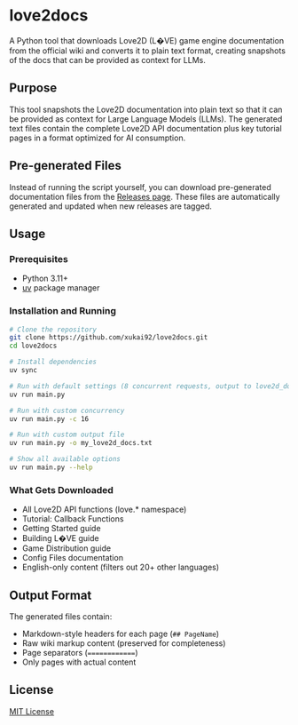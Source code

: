 # love2docs

A Python tool that downloads Love2D (L�VE) game engine documentation from the official wiki and converts it to plain text format, creating snapshots of the docs that can be provided as context for LLMs.

## Purpose

This tool snapshots the Love2D documentation into plain text so that it can be provided as context for Large Language Models (LLMs). The generated text files contain the complete Love2D API documentation plus key tutorial pages in a format optimized for AI consumption.

## Pre-generated Files

Instead of running the script yourself, you can download pre-generated documentation files from the [Releases page](https://github.com/xukai92/love2docs/releases). These files are automatically generated and updated when new releases are tagged.

## Usage

### Prerequisites

- Python 3.11+
- [uv](https://docs.astral.sh/uv/) package manager

### Installation and Running

```bash
# Clone the repository
git clone https://github.com/xukai92/love2docs.git
cd love2docs

# Install dependencies
uv sync

# Run with default settings (8 concurrent requests, output to love2d_docs.txt)
uv run main.py

# Run with custom concurrency
uv run main.py -c 16

# Run with custom output file
uv run main.py -o my_love2d_docs.txt

# Show all available options
uv run main.py --help
```

### What Gets Downloaded

- All Love2D API functions (love.* namespace)
- Tutorial: Callback Functions
- Getting Started guide
- Building L�VE guide
- Game Distribution guide  
- Config Files documentation
- English-only content (filters out 20+ other languages)

## Output Format

The generated files contain:
- Markdown-style headers for each page (`## PageName`)
- Raw wiki markup content (preserved for completeness)
- Page separators (`============`)
- Only pages with actual content

## License

[MIT License](LICENSE)